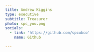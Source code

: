 ```yaml
---
title: Andrew Kiggins
type: executive
subtitle: Treasurer
photo: spc_you.png
socials:
  - link: 'https://github.com/spcubco'
    name: Github

---
```

